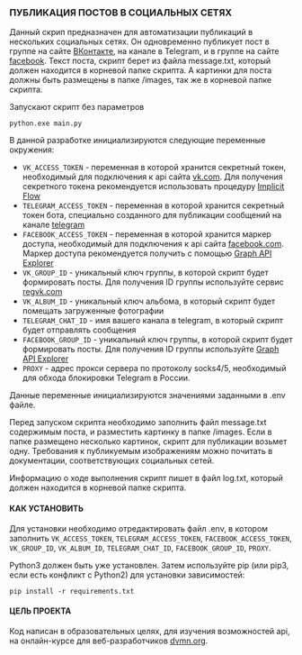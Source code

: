 ### ПУБЛИКАЦИЯ ПОСТОВ В СОЦИАЛЬНЫХ СЕТЯХ

Данный скрип предназначен для автоматизации публикаций в нескольких социальных сетях. Он одновременно публикует пост в группе на сайте [ВКонтакте](https://vk.com), на канале в Telegram, и в группе на сайте [facebook](https://www.facebook.com). Текст поста, скрипт берет из файла message.txt, который должен находится в корневой папке скрипта. А картинки для поста должны быть размещены в папке /images, так же в корневой папке скрипта.

Запускают скрипт без параметров
```
python.exe main.py
```	
В данной разработке инициализируются следующие переменные окружения:
- `VK_ACCESS_TOKEN` - переменная в которой хранится секретный токен, необходимый для подключения к api сайта [vk.com](http://www.vk.com). Для получения секретного токена рекомендуется использовать процедуру  [Implicit Flow](https://vk.com/dev/implicit_flow_user)
- `TELEGRAM_ACCESS_TOKEN` - переменная в которой хранится секретный токен бота, специально созданного для публикации сообщений на канале [telegram](https://core.telegram.org/bots/api)
- `FACEBOOK_ACCESS_TOKEN` - переменная в которой хранится маркер доступа, необходимый для подключения к api сайта [facebook.com](https://www.facebook.com). Маркер доступа рекомендуется получить с помощью [Graph API Explorer](https://developers.facebook.com/docs/graph-api/explorer/) 
- `VK_GROUP_ID` - уникальный ключ группы, в которой скрипт будет формировать посты. Для получения ID группы используйте сервис [regvk.com](https://regvk.com/id/)
- `VK_ALBUM_ID` - уникальный ключ альбома, в который скрипт будет помещать загруженные фотографии 
- `TELEGRAM_CHAT_ID` - имя вашего канала в telegram, в который скрипт будет отправлять сообщения
- `FACEBOOK_GROUP_ID` - уникальный ключ группы, в которой скрипт будет формировать посты. Для получения ID группы используйте [Graph API Explorer](https://developers.facebook.com/docs/graph-api/explorer/)
- `PROXY` - адрес прокси сервера по протоколу socks4/5, необходимый для обхода блокировки Telegram в России.


Данные переменные инициализируются значениями заданными в .env файле.

Перед запуском скрипта необходимо заполнить файл message.txt содержимым поста, и разместить картинку в папке /images. Если в папке размещено несколько картинок, скрипт для публикации возьмет одну. Требования к публикуемым изображениям можно почитать в документации, соответствующих социальных сетей.


Информацию о ходе выполнения скрипт пишет в файл log.txt, который должен находится в корневой папке скрипта.

#### КАК УСТАНОВИТЬ

Для установки необходимо отредактировать файл .env, в котором заполнить `VK_ACCESS_TOKEN`, `TELEGRAM_ACCESS_TOKEN`, `FACEBOOK_ACCESS_TOKEN`, `VK_GROUP_ID`, `VK_ALBUM_ID`, `TELEGRAM_CHAT_ID`, `FACEBOOK_GROUP_ID`, `PROXY`.

Python3 должен быть уже установлен. Затем используйте pip (или pip3, если есть конфликт с Python2) для установки зависимостей:

```
pip install -r requirements.txt
```

#### ЦЕЛЬ ПРОЕКТА

Код написан в образовательных целях, для изучения возможностей api, на онлайн-курсе для веб-разработчиков [dvmn.org](https://dvmn.org).
